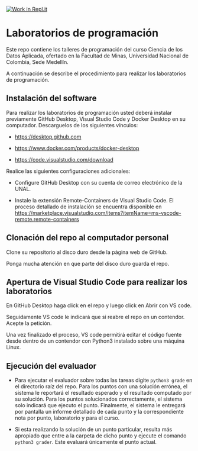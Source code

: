 [![Work in Repl.it](https://classroom.github.com/assets/work-in-replit-14baed9a392b3a25080506f3b7b6d57f295ec2978f6f33ec97e36a161684cbe9.svg)](https://classroom.github.com/online_ide?assignment_repo_id=4281732&assignment_repo_type=AssignmentRepo)
# Laboratorios de programación

Este repo contiene los talleres de programación del curso Ciencia de los Datos Aplicada, ofertado en la Facultad de Minas, Universidad Nacional de Colombia, Sede Medellín.

A continuación se describe el procedimiento para realizar los laboratorios de programación.

## Instalación del software

Para realizar los laboratorios de programación usted deberá instalar previamente GitHub Desktop, Visual Studio Code y Docker Desktop en su computador. Descarguelos de los siguientes vínculos: 

* https://desktop.github.com

* https://www.docker.com/products/docker-desktop

* https://code.visualstudio.com/download

Realice las siguientes configuraciones adicionales:

* Configure GitHub Desktop con su cuenta de correo electrónico de la UNAL.

* Instale la extensión Remote-Containers de Visual Studio Code. El proceso detallado de instalación se encuentra disponible en https://marketplace.visualstudio.com/items?itemName=ms-vscode-remote.remote-containers


## Clonación del repo al computador personal

Clone su repositorio al disco duro desde la página web de GitHub. 

Ponga mucha atención en que parte del disco duro guarda el repo.

## Apertura de Visual Studio Code para realizar los laboratorios

En GitHub Desktop haga click en el repo y luego click en Abrir con VS code.

Seguidamente VS code le indicará que si reabre el repo en un contendor. Acepte la petición.

Una vez finalizado el proceso, VS code permitirá editar el código fuente desde dentro de un contendor con Python3 instalado sobre una máquina Linux.


## Ejecución del evaluador

* Para ejecutar el evaluador sobre todas las tareas digite `python3 grade` en el directorio raíz del repo. Para los puntos con una solución errónea, el sistema le reportará el resultado esperado y el resultado computado por su solución. Para los puntos solucionados correctamente, el sistema solo indicará que ejecuto el punto. Finalmente, el sistema le entregará por pantalla un informe detallado de cada punto y la correspondiente nota por punto, laboratorio y para el curso.

* Si esta realizando la solución de un punto particular, resulta más apropiado que entre a la carpeta de dicho punto y ejecute el comando `python3 grader`.  Este evaluará únicamente el punto actual.




